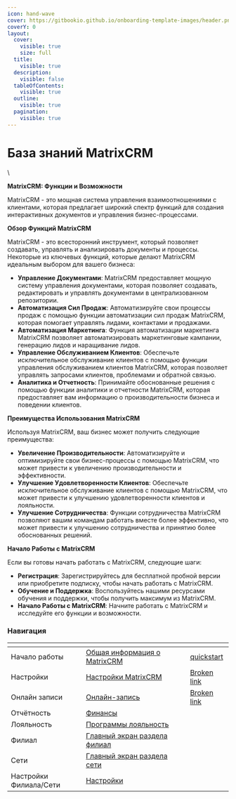 ```yaml
---
icon: hand-wave
cover: https://gitbookio.github.io/onboarding-template-images/header.png
coverY: 0
layout:
  cover:
    visible: true
    size: full
  title:
    visible: true
  description:
    visible: false
  tableOfContents:
    visible: true
  outline:
    visible: true
  pagination:
    visible: true
---
```


# База знаний MatrixCRM

\


**MatrixCRM: Функции и Возможности**

MatrixCRM - это мощная система управления взаимоотношениями с клиентами, которая предлагает широкий спектр функций для создания интерактивных документов и управления бизнес-процессами.

**Обзор Функций MatrixCRM**

MatrixCRM - это всесторонний инструмент, который позволяет создавать, управлять и анализировать документы и процессы. Некоторые из ключевых функций, которые делают MatrixCRM идеальным выбором для вашего бизнеса:

* **Управление Документами**: MatrixCRM предоставляет мощную систему управления документами, которая позволяет создавать, редактировать и управлять документами в централизованном репозитории.
* **Автоматизация Сил Продаж**: Автоматизируйте свои процессы продаж с помощью функции автоматизации сил продаж MatrixCRM, которая помогает управлять лидами, контактами и продажами.
* **Автоматизация Маркетинга**: Функция автоматизации маркетинга MatrixCRM позволяет автоматизировать маркетинговые кампании, генерацию лидов и наращивание лидов.
* **Управление Обслуживанием Клиентов**: Обеспечьте исключительное обслуживание клиентов с помощью функции управления обслуживанием клиентов MatrixCRM, которая позволяет управлять запросами клиентов, проблемами и обратной связью.
* **Аналитика и Отчетность**: Принимайте обоснованные решения с помощью функции аналитики и отчетности MatrixCRM, которая предоставляет вам информацию о производительности бизнеса и поведении клиентов.

**Преимущества Использования MatrixCRM**

Используя MatrixCRM, ваш бизнес может получить следующие преимущества:

* **Увеличение Производительности**: Автоматизируйте и оптимизируйте свои бизнес-процессы с помощью MatrixCRM, что может привести к увеличению производительности и эффективности.
* **Улучшение Удовлетворенности Клиентов**: Обеспечьте исключительное обслуживание клиентов с помощью MatrixCRM, что может привести к улучшению удовлетворенности клиентов и лояльности.
* **Улучшение Сотрудничества**: Функции сотрудничества MatrixCRM позволяют вашим командам работать вместе более эффективно, что может привести к улучшению сотрудничества и принятию более обоснованных решений.

**Начало Работы с MatrixCRM**

Если вы готовы начать работать с MatrixCRM, следующие шаги:

* **Регистрация**: Зарегистрируйтесь для бесплатной пробной версии или приобретите подписку, чтобы начать работать с MatrixCRM.
* **Обучение и Поддержка**: Воспользуйтесь нашими ресурсами обучения и поддержки, чтобы получить максимум из MatrixCRM.
* **Начало Работы с MatrixCRM**: Начните работать с MatrixCRM и исследуйте его функции и возможности.

### Навигация

<table data-view="cards"><thead><tr><th></th><th></th><th data-hidden data-card-cover data-type="files"></th><th data-hidden></th><th data-hidden data-card-target data-type="content-ref"></th></tr></thead><tbody><tr><td>Начало работы</td><td><a href="nachalo-raboty/quickstart/">Общая информация о MatrixCRM</a></td><td></td><td></td><td><a href="nachalo-raboty/quickstart/">quickstart</a></td></tr><tr><td>Настройки</td><td><a href="nastroiki/nastroiki-matrixcrm/">Настройки MatrixCRM</a></td><td></td><td></td><td><a href="broken-reference">Broken link</a></td></tr><tr><td>Онлайн записи</td><td><a href="broken-reference">Онлайн-запись</a></td><td></td><td></td><td><a href="broken-reference">Broken link</a></td></tr><tr><td>Отчётность</td><td><a href="otchetnost/finansy/">Финансы</a></td><td></td><td></td><td></td></tr><tr><td>Лояльность</td><td><a href="loyalnost/programmy-loyalnosti/">Программы лояльность</a></td><td></td><td></td><td></td></tr><tr><td>Филиал</td><td><a href="filial/glavnyi-ekran-razdela-filial.md">Главный экран раздела филиал</a></td><td></td><td></td><td></td></tr><tr><td>Сети</td><td><a href="seti/glavnyi-ekran-razdela-seti.md">Главный экран раздела сети</a></td><td></td><td></td><td></td></tr><tr><td>Настройки Филиала/Сети</td><td><a href="broken-reference">Настройки</a></td><td></td><td></td><td></td></tr></tbody></table>
